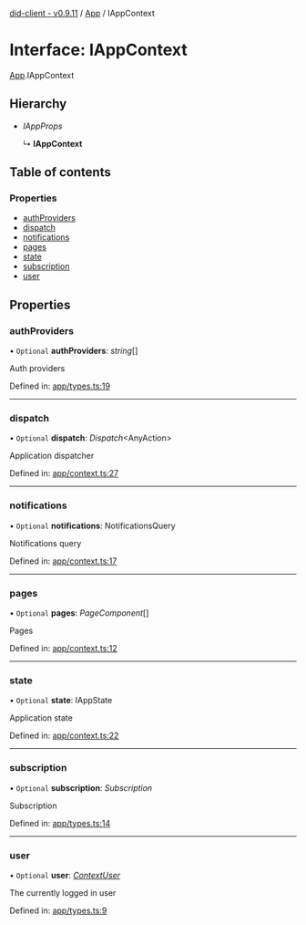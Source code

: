 [did-client - v0.9.11](../README.md) / [App](../modules/app.md) / IAppContext

# Interface: IAppContext

[App](../modules/app.md).IAppContext

## Hierarchy

* *IAppProps*

  ↳ **IAppContext**

## Table of contents

### Properties

- [authProviders](app.iappcontext.md#authproviders)
- [dispatch](app.iappcontext.md#dispatch)
- [notifications](app.iappcontext.md#notifications)
- [pages](app.iappcontext.md#pages)
- [state](app.iappcontext.md#state)
- [subscription](app.iappcontext.md#subscription)
- [user](app.iappcontext.md#user)

## Properties

### authProviders

• `Optional` **authProviders**: *string*[]

Auth providers

Defined in: [app/types.ts:19](https://github.com/Puzzlepart/did/blob/dev/client/app/types.ts#L19)

___

### dispatch

• `Optional` **dispatch**: *Dispatch*<AnyAction\>

Application dispatcher

Defined in: [app/context.ts:27](https://github.com/Puzzlepart/did/blob/dev/client/app/context.ts#L27)

___

### notifications

• `Optional` **notifications**: NotificationsQuery

Notifications query

Defined in: [app/context.ts:17](https://github.com/Puzzlepart/did/blob/dev/client/app/context.ts#L17)

___

### pages

• `Optional` **pages**: *PageComponent*[]

Pages

Defined in: [app/context.ts:12](https://github.com/Puzzlepart/did/blob/dev/client/app/context.ts#L12)

___

### state

• `Optional` **state**: IAppState

Application state

Defined in: [app/context.ts:22](https://github.com/Puzzlepart/did/blob/dev/client/app/context.ts#L22)

___

### subscription

• `Optional` **subscription**: *Subscription*

Subscription

Defined in: [app/types.ts:14](https://github.com/Puzzlepart/did/blob/dev/client/app/types.ts#L14)

___

### user

• `Optional` **user**: [*ContextUser*](../classes/app.contextuser.md)

The currently logged in user

Defined in: [app/types.ts:9](https://github.com/Puzzlepart/did/blob/dev/client/app/types.ts#L9)
